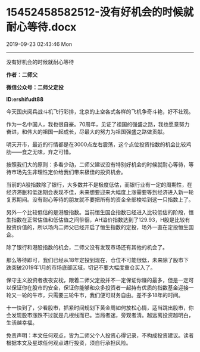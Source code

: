 # 15452458582512-没有好机会的时候就耐心等待.docx

2019-09-23 02:43:46 Mon

----

没有好机会的时候就耐心等待

__作者：二师父__

__微信公众号：二师父定投__

__ID:ershifudt88__

今天国庆阅兵战斗机飞行彩排，北京的上空各式各样的飞机争奇斗艳，好不壮观。

作为一名中国人，我也很自豪。70周年，见证了祖国的强盛之路，我也愿意努力奋进，和伟大的祖国一起成长，尽最大的努力为祖国强盛之路做贡献。

明天开市，最近的行情都是在3000点左右震荡，这个点位投资指数的机会比较鸡肋——食之无味，弃之可惜。

按照我们大的原则：多看少动，二师父建议没有特别好机会的时候就耐心等待，等待市场先生非理性定价给我们带来极佳的投资机会。

当前的A股指数除了银行，大多数并不是极度低估，而银行业有一定的周期性，在经济滞胀和低迷期会表现不佳，未来想要迎来大幅度上涨需要等到经济进入新一轮复苏期间。没有耐心等待的朋友就不要把所有的资金全部梭哈到这一只指数上了。

另外一个比较低估的是港股指数。当前恒生国企指数已经进入比较低估的阶段，恒生指数在正常估值和低估值之间徘徊，AH溢价指数达到了129\.93，H股是比较有投资价值的，所以场内二师父已经开启了恒生指数的定投，场外一直在定投恒生国企。

除了银行和港股指数的机会，二师父没有发现市场还有其他的机会了。

那么等待即可，我们已经从18年定投到现在，仓位不可能很低，未来除了股市下跌突破2019年1月的市场底部区域，切记不要大幅度重仓买入了。

保守主义投资者夜夜安枕，跟着二师父定投并不一定保证你赚的最多，但是一定可以保证你在股市的安全，保证你能够和众多投资者一起持有优质的指数基金迎接一轮又一轮的牛市，只需要三轮牛市，我们便可财务自由。差不多18年的时间。

十一快到了，少看股市，抓紧时间规划下黄金周如何放松心情，适当跳出股市，你会发现股市涨跌不过就是几根线而已。当局者迷，旁观者清。越远离投资越明白，生活越幸福。

免责声明：本文任何观点，皆为二师父个人投资心得记录，不构成投资建议。读者根据本文及星球任何观点进行投资，须自行承担风险。

